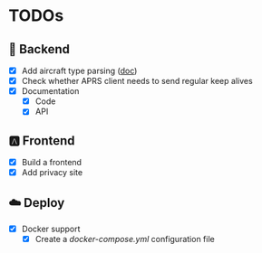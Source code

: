 # TODOs

## 🦀 Backend
- [x] Add aircraft type parsing ([doc](http://wiki.glidernet.org/wiki:ogn-flavoured-aprs#toc2))
- [x] Check whether APRS client needs to send regular keep alives
- [x] Documentation
  - [x] Code
  - [x] API

## 🅰️ Frontend
- [x] Build a frontend
- [x] Add privacy site

## ☁️ Deploy
- [x] Docker support
  - [x] Create a _docker-compose.yml_ configuration file